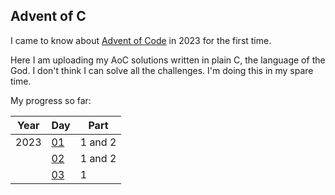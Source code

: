 ## Advent of C

I came to know about [Advent of Code](https://adventofcode.com/) in 2023 for the first time.

Here I am uploading my AoC solutions written in plain C, the language of the God. I don't think I can solve all the challenges. I'm doing this in my spare time.

My progress so far:

| Year | Day               | Part    |
|------|-------------------|---------|
| 2023 | [01](2023/day01)  | 1 and 2 |
|      | [02](2023/day02)  | 1 and 2 |
|      | [03](2023/day03)  | 1       |

